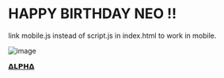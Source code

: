# HAPPY BIRTHDAY NEO !! 
link mobile.js instead of script.js in index.html to work in mobile.

![image](https://graph.org/file/e239d41a876533c936606.jpg) 


[𝝙𝗟𝗣𝗛𝝙](Https://t.me/R3X_A1PH4) 
